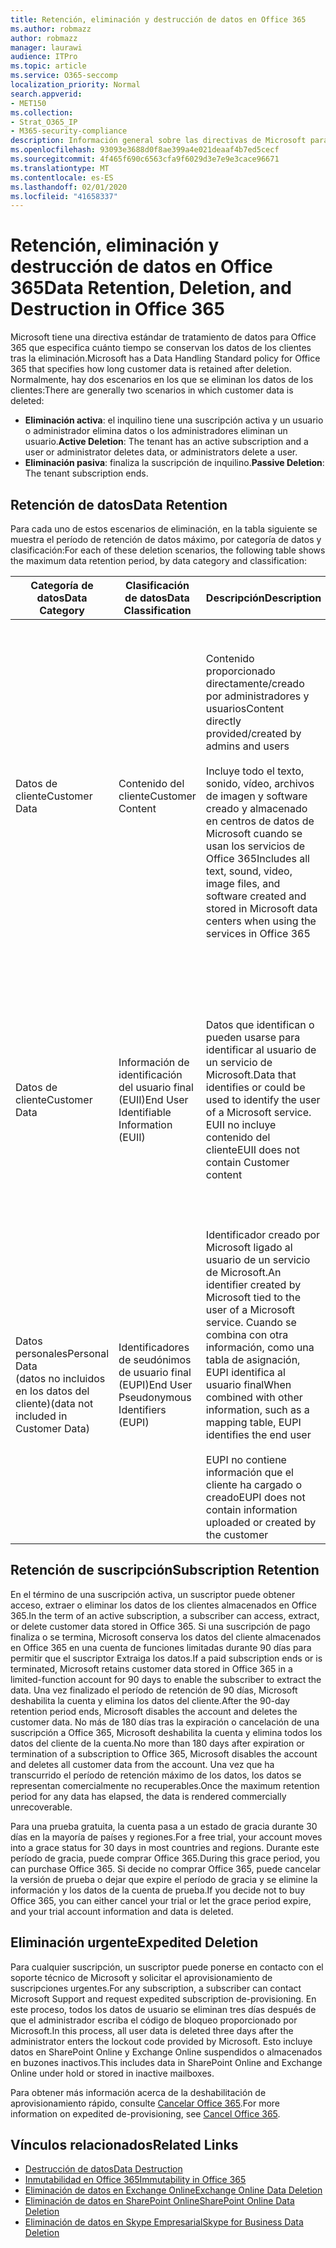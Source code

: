 ```yaml
---
title: Retención, eliminación y destrucción de datos en Office 365
ms.author: robmazz
author: robmazz
manager: laurawi
audience: ITPro
ms.topic: article
ms.service: O365-seccomp
localization_priority: Normal
search.appverid:
- MET150
ms.collection:
- Strat_O365_IP
- M365-security-compliance
description: Información general sobre las directivas de Microsoft para Office 365 relativas a la retención, eliminación y destrucción de datos.
ms.openlocfilehash: 93093e3688d0f8ae399a4e021deaaf4b7ed5cecf
ms.sourcegitcommit: 4f465f690c6563cfa9f6029d3e7e9e3cace96671
ms.translationtype: MT
ms.contentlocale: es-ES
ms.lasthandoff: 02/01/2020
ms.locfileid: "41658337"
---
```

# <a name="data-retention-deletion-and-destruction-in-office-365"></a><span data-ttu-id="a8d31-103">Retención, eliminación y destrucción de datos en Office 365</span><span class="sxs-lookup"><span data-stu-id="a8d31-103">Data Retention, Deletion, and Destruction in Office 365</span></span>

<span data-ttu-id="a8d31-104">Microsoft tiene una directiva estándar de tratamiento de datos para Office 365 que especifica cuánto tiempo se conservan los datos de los clientes tras la eliminación.</span><span class="sxs-lookup"><span data-stu-id="a8d31-104">Microsoft has a Data Handling Standard policy for Office 365 that specifies how long customer data is retained after deletion.</span></span> <span data-ttu-id="a8d31-105">Normalmente, hay dos escenarios en los que se eliminan los datos de los clientes:</span><span class="sxs-lookup"><span data-stu-id="a8d31-105">There are generally two scenarios in which customer data is deleted:</span></span>

- <span data-ttu-id="a8d31-106">**Eliminación activa**: el inquilino tiene una suscripción activa y un usuario o administrador elimina datos o los administradores eliminan un usuario.</span><span class="sxs-lookup"><span data-stu-id="a8d31-106">**Active Deletion**: The tenant has an active subscription and a user or administrator deletes data, or administrators delete a user.</span></span>
- <span data-ttu-id="a8d31-107">**Eliminación pasiva**: finaliza la suscripción de inquilino.</span><span class="sxs-lookup"><span data-stu-id="a8d31-107">**Passive Deletion**: The tenant subscription ends.</span></span>

## <a name="data-retention"></a><span data-ttu-id="a8d31-108">Retención de datos</span><span class="sxs-lookup"><span data-stu-id="a8d31-108">Data Retention</span></span>

<span data-ttu-id="a8d31-109">Para cada uno de estos escenarios de eliminación, en la tabla siguiente se muestra el período de retención de datos máximo, por categoría de datos y clasificación:</span><span class="sxs-lookup"><span data-stu-id="a8d31-109">For each of these deletion scenarios, the following table shows the maximum data retention period, by data category and classification:</span></span>

| <span data-ttu-id="a8d31-110">Categoría de datos</span><span class="sxs-lookup"><span data-stu-id="a8d31-110">Data Category</span></span> | <span data-ttu-id="a8d31-111">Clasificación de datos</span><span class="sxs-lookup"><span data-stu-id="a8d31-111">Data Classification</span></span> | <span data-ttu-id="a8d31-112">Descripción</span><span class="sxs-lookup"><span data-stu-id="a8d31-112">Description</span></span> | <span data-ttu-id="a8d31-113">Ejemplos</span><span class="sxs-lookup"><span data-stu-id="a8d31-113">Examples</span></span> | <span data-ttu-id="a8d31-114">Período de retención</span><span class="sxs-lookup"><span data-stu-id="a8d31-114">Retention Period</span></span> |
|-----------------|-----------------|-----------------|----------------------------------|-------------------------------|
| <span data-ttu-id="a8d31-115">Datos de cliente</span><span class="sxs-lookup"><span data-stu-id="a8d31-115">Customer Data</span></span> | <span data-ttu-id="a8d31-116">Contenido del cliente</span><span class="sxs-lookup"><span data-stu-id="a8d31-116">Customer Content</span></span>| <span data-ttu-id="a8d31-117">Contenido proporcionado directamente/creado por administradores y usuarios</span><span class="sxs-lookup"><span data-stu-id="a8d31-117">Content directly provided/created by admins and users</span></span> <br><br> <span data-ttu-id="a8d31-118">Incluye todo el texto, sonido, vídeo, archivos de imagen y software creado y almacenado en centros de datos de Microsoft cuando se usan los servicios de Office 365</span><span class="sxs-lookup"><span data-stu-id="a8d31-118">Includes all text, sound, video, image files, and software created and stored in Microsoft data centers when using the services in Office 365</span></span> | <span data-ttu-id="a8d31-119">Algunos ejemplos de las aplicaciones de Office 365 más usadas que permiten a los usuarios crear datos son Word, Excel, PowerPoint, Outlook y OneNote</span><span class="sxs-lookup"><span data-stu-id="a8d31-119">Examples of the most commonly used Office 365 applications that allow users to author data include Word, Excel, PowerPoint, Outlook, and OneNote</span></span> <br><br> <span data-ttu-id="a8d31-120">El contenido del cliente también incluye secretos de propiedad del cliente o proporcionados (contraseñas, certificados, claves de cifrado, claves de almacenamiento)</span><span class="sxs-lookup"><span data-stu-id="a8d31-120">Customer content also includes customer-owned/provided secrets (passwords, certificates, encryption keys, storage keys)</span></span> | <span data-ttu-id="a8d31-121">**Escenario de eliminación activa:** como máximo 30 días</span><span class="sxs-lookup"><span data-stu-id="a8d31-121">**Active Deletion Scenario:** at most 30 days</span></span> <br><br> <span data-ttu-id="a8d31-122">**Escenario de eliminación pasiva:** como máximo 180 días</span><span class="sxs-lookup"><span data-stu-id="a8d31-122">**Passive Deletion Scenario:** at most 180 days</span></span> |
| <span data-ttu-id="a8d31-123">Datos de cliente</span><span class="sxs-lookup"><span data-stu-id="a8d31-123">Customer Data</span></span> | <span data-ttu-id="a8d31-124">Información de identificación del usuario final (EUII)</span><span class="sxs-lookup"><span data-stu-id="a8d31-124">End User Identifiable Information (EUII)</span></span> | <span data-ttu-id="a8d31-125">Datos que identifican o pueden usarse para identificar al usuario de un servicio de Microsoft.</span><span class="sxs-lookup"><span data-stu-id="a8d31-125">Data that identifies or could be used to identify the user of a Microsoft service.</span></span> <span data-ttu-id="a8d31-126">EUII no incluye contenido del cliente</span><span class="sxs-lookup"><span data-stu-id="a8d31-126">EUII does not contain Customer content</span></span> | <span data-ttu-id="a8d31-127">Nombre de usuario o nombre para mostrar (Dominio\nombre de usuario)</span><span class="sxs-lookup"><span data-stu-id="a8d31-127">User name or display name (DOMAIN\UserName)</span></span> <br><br> <span data-ttu-id="a8d31-128">Nombre principal de usuario (name@domain)</span><span class="sxs-lookup"><span data-stu-id="a8d31-128">User principal name (name@domain)</span></span> <br><br>  <span data-ttu-id="a8d31-129">Direcciones IP específicas del usuario</span><span class="sxs-lookup"><span data-stu-id="a8d31-129">User-specific IP addresses</span></span> | <span data-ttu-id="a8d31-130">**Escenario de eliminación activa:** como máximo de 180 días (solo una acción de administrador de inquilinos)</span><span class="sxs-lookup"><span data-stu-id="a8d31-130">**Active Deletion Scenario:** at most 180 days (only a tenant administrator action)</span></span> <br><br> <span data-ttu-id="a8d31-131">**Escenario de eliminación pasiva:** como máximo 180 días</span><span class="sxs-lookup"><span data-stu-id="a8d31-131">**Passive Deletion Scenario:** at most 180 days</span></span> |
| <span data-ttu-id="a8d31-132">Datos personales</span><span class="sxs-lookup"><span data-stu-id="a8d31-132">Personal Data</span></span> <br> <span data-ttu-id="a8d31-133">(datos no incluidos en los datos del cliente)</span><span class="sxs-lookup"><span data-stu-id="a8d31-133">(data not included in Customer Data)</span></span> | <span data-ttu-id="a8d31-134">Identificadores de seudónimos de usuario final (EUPI)</span><span class="sxs-lookup"><span data-stu-id="a8d31-134">End User Pseudonymous Identifiers (EUPI)</span></span> | <span data-ttu-id="a8d31-135">Identificador creado por Microsoft ligado al usuario de un servicio de Microsoft.</span><span class="sxs-lookup"><span data-stu-id="a8d31-135">An identifier created by Microsoft tied to the user of a Microsoft service.</span></span> <span data-ttu-id="a8d31-136">Cuando se combina con otra información, como una tabla de asignación, EUPI identifica al usuario final</span><span class="sxs-lookup"><span data-stu-id="a8d31-136">When combined with other information, such as a mapping table, EUPI identifies the end user</span></span> <br><br> <span data-ttu-id="a8d31-137">EUPI no contiene información que el cliente ha cargado o creado</span><span class="sxs-lookup"><span data-stu-id="a8d31-137">EUPI does not contain information uploaded or created by the customer</span></span> | <span data-ttu-id="a8d31-138">GUID de usuario, PUIDs o SID</span><span class="sxs-lookup"><span data-stu-id="a8d31-138">User GUIDs, PUIDs, or SIDs</span></span> <br><br> <span data-ttu-id="a8d31-139">Identificadores de sesión</span><span class="sxs-lookup"><span data-stu-id="a8d31-139">Session IDs</span></span> | <span data-ttu-id="a8d31-140">**Escenario de eliminación activa:** como máximo 30 días</span><span class="sxs-lookup"><span data-stu-id="a8d31-140">**Active Deletion Scenario:** at most 30 days</span></span> <br><br> <span data-ttu-id="a8d31-141">**Escenario de eliminación pasiva:** como máximo 180 días</span><span class="sxs-lookup"><span data-stu-id="a8d31-141">**Passive Deletion Scenario:** at most 180 days</span></span> |

## <a name="subscription-retention"></a><span data-ttu-id="a8d31-142">Retención de suscripción</span><span class="sxs-lookup"><span data-stu-id="a8d31-142">Subscription Retention</span></span>

<span data-ttu-id="a8d31-143">En el término de una suscripción activa, un suscriptor puede obtener acceso, extraer o eliminar los datos de los clientes almacenados en Office 365.</span><span class="sxs-lookup"><span data-stu-id="a8d31-143">In the term of an active subscription, a subscriber can access, extract, or delete customer data stored in Office 365.</span></span> <span data-ttu-id="a8d31-144">Si una suscripción de pago finaliza o se termina, Microsoft conserva los datos del cliente almacenados en Office 365 en una cuenta de funciones limitadas durante 90 días para permitir que el suscriptor Extraiga los datos.</span><span class="sxs-lookup"><span data-stu-id="a8d31-144">If a paid subscription ends or is terminated, Microsoft retains customer data stored in Office 365 in a limited-function account for 90 days to enable the subscriber to extract the data.</span></span> <span data-ttu-id="a8d31-145">Una vez finalizado el período de retención de 90 días, Microsoft deshabilita la cuenta y elimina los datos del cliente.</span><span class="sxs-lookup"><span data-stu-id="a8d31-145">After the 90-day retention period ends, Microsoft disables the account and deletes the customer data.</span></span> <span data-ttu-id="a8d31-146">No más de 180 días tras la expiración o cancelación de una suscripción a Office 365, Microsoft deshabilita la cuenta y elimina todos los datos del cliente de la cuenta.</span><span class="sxs-lookup"><span data-stu-id="a8d31-146">No more than 180 days after expiration or termination of a subscription to Office 365, Microsoft disables the account and deletes all customer data from the account.</span></span> <span data-ttu-id="a8d31-147">Una vez que ha transcurrido el período de retención máximo de los datos, los datos se representan comercialmente no recuperables.</span><span class="sxs-lookup"><span data-stu-id="a8d31-147">Once the maximum retention period for any data has elapsed, the data is rendered commercially unrecoverable.</span></span>

<span data-ttu-id="a8d31-148">Para una prueba gratuita, la cuenta pasa a un estado de gracia durante 30 días en la mayoría de países y regiones.</span><span class="sxs-lookup"><span data-stu-id="a8d31-148">For a free trial, your account moves into a grace status for 30 days in most countries and regions.</span></span> <span data-ttu-id="a8d31-149">Durante este período de gracia, puede comprar Office 365.</span><span class="sxs-lookup"><span data-stu-id="a8d31-149">During this grace period, you can purchase Office 365.</span></span> <span data-ttu-id="a8d31-150">Si decide no comprar Office 365, puede cancelar la versión de prueba o dejar que expire el período de gracia y se elimine la información y los datos de la cuenta de prueba.</span><span class="sxs-lookup"><span data-stu-id="a8d31-150">If you decide not to buy Office 365, you can either cancel your trial or let the grace period expire, and your trial account information and data is deleted.</span></span>

## <a name="expedited-deletion"></a><span data-ttu-id="a8d31-151">Eliminación urgente</span><span class="sxs-lookup"><span data-stu-id="a8d31-151">Expedited Deletion</span></span>

<span data-ttu-id="a8d31-152">Para cualquier suscripción, un suscriptor puede ponerse en contacto con el soporte técnico de Microsoft y solicitar el aprovisionamiento de suscripciones urgentes.</span><span class="sxs-lookup"><span data-stu-id="a8d31-152">For any subscription, a subscriber can contact Microsoft Support and request expedited subscription de-provisioning.</span></span> <span data-ttu-id="a8d31-153">En este proceso, todos los datos de usuario se eliminan tres días después de que el administrador escriba el código de bloqueo proporcionado por Microsoft.</span><span class="sxs-lookup"><span data-stu-id="a8d31-153">In this process, all user data is deleted three days after the administrator enters the lockout code provided by Microsoft.</span></span> <span data-ttu-id="a8d31-154">Esto incluye datos en SharePoint Online y Exchange Online suspendidos o almacenados en buzones inactivos.</span><span class="sxs-lookup"><span data-stu-id="a8d31-154">This includes data in SharePoint Online and Exchange Online under hold or stored in inactive mailboxes.</span></span>

<span data-ttu-id="a8d31-155">Para obtener más información acerca de la deshabilitación de aprovisionamiento rápido, consulte [Cancelar Office 365](https://docs.microsoft.com/office365/admin/subscriptions-and-billing/cancel-your-subscription).</span><span class="sxs-lookup"><span data-stu-id="a8d31-155">For more information on expedited de-provisioning, see [Cancel Office 365](https://docs.microsoft.com/office365/admin/subscriptions-and-billing/cancel-your-subscription).</span></span>

## <a name="related-links"></a><span data-ttu-id="a8d31-156">Vínculos relacionados</span><span class="sxs-lookup"><span data-stu-id="a8d31-156">Related Links</span></span>

- [<span data-ttu-id="a8d31-157">Destrucción de datos</span><span class="sxs-lookup"><span data-stu-id="a8d31-157">Data Destruction</span></span>](office-365-data-destruction.md)
- [<span data-ttu-id="a8d31-158">Inmutabilidad en Office 365</span><span class="sxs-lookup"><span data-stu-id="a8d31-158">Immutability in Office 365</span></span>](office-365-data-immutability.md)
- [<span data-ttu-id="a8d31-159">Eliminación de datos en Exchange Online</span><span class="sxs-lookup"><span data-stu-id="a8d31-159">Exchange Online Data Deletion</span></span>](office-365-exchange-online-data-deletion.md)
- [<span data-ttu-id="a8d31-160">Eliminación de datos en SharePoint Online</span><span class="sxs-lookup"><span data-stu-id="a8d31-160">SharePoint Online Data Deletion</span></span>](office-365-sharepoint-online-data-deletion.md)
- [<span data-ttu-id="a8d31-161">Eliminación de datos en Skype Empresarial</span><span class="sxs-lookup"><span data-stu-id="a8d31-161">Skype for Business Data Deletion</span></span>](office-365-skype-data-deletion.md)